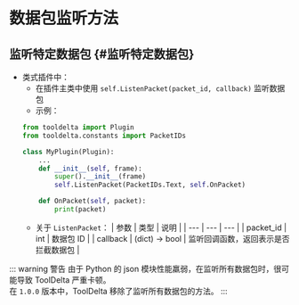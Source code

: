 # 数据包监听方法

## 监听特定数据包 {#监听特定数据包}


- 类式插件中：
    - 在插件主类中使用 `self.ListenPacket(packet_id, callback)` 监听数据包
    - 示例：
    ```python
    from tooldelta import Plugin
    from tooldelta.constants import PacketIDs

    class MyPlugin(Plugin):
        ...
        def __init__(self, frame):
            super().__init__(frame)
            self.ListenPacket(PacketIDs.Text, self.OnPacket)

        def OnPacket(self, packet):
            print(packet)
    ```
    - 关于 `ListenPacket`：
        | 参数 | 类型 | 说明 |
        | --- | --- | --- |
        | packet_id | int | 数据包 ID |
        | callback | (dict) -> bool | 监听回调函数，返回表示是否拦截数据包 |



::: warning 警告
由于 Python 的 json 模块性能羸弱，在监听所有数据包时，很可能导致 ToolDelta 严重卡顿。  
在 `1.0.0` 版本中，ToolDelta 移除了监听所有数据包的方法。
:::

